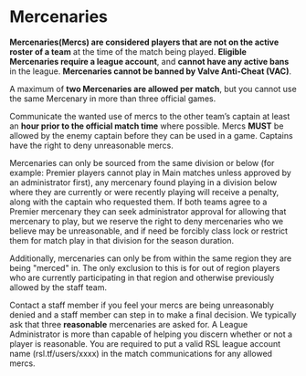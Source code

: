 # Mercenaries
**Mercenaries(Mercs) are considered players that are not on the active roster of a team** at the time of the match being played. **Eligible Mercenaries require a league account**, and **cannot have any active bans** in the league. **Mercenaries cannot be banned by Valve Anti-Cheat (VAC)**.

A maximum of **two Mercenaries are allowed per match**, but you cannot use the same Mercenary in more than three official games.

Communicate the wanted use of mercs to the other team’s captain at least an **hour prior to the official match time** where possible. Mercs **MUST** be allowed by the enemy captain before they can be used in a game. Captains have the right to deny unreasonable mercs.

Mercenaries can only be sourced from the same division or below (for example: Premier players cannot play in Main matches unless approved by an administrator first), any mercenary found playing in a division below where they are currently or were recently playing will receive a penalty, along with the captain who requested them. If both teams agree to a Premier mercenary they can seek administrator approval for allowing that mercenary to play, but we reserve the right to deny mercenaries who we believe may be unreasonable, and if need be forcibly class lock or restrict them for match play in that division for the season duration.

Additionally, mercenaries can only be from within the same region they are being "merced" in. The only exclusion to this is for out of region players who are currently participating in that region and otherwise previously allowed by the staff team.

Contact a staff member if you feel your mercs are being unreasonably denied and a staff member can step in to make a final decision. We typically ask that three __reasonable__ mercenaries are asked for. A League Administrator is more than capable of helping you discern whether or not a player is reasonable.
You are required to put a valid RSL league account name (rsl.tf/users/xxxx) in the match communications for any allowed mercs.